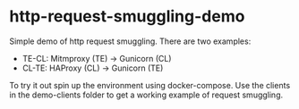 # http-request-smuggling-demo

Simple demo of http request smuggling. There are two examples:

- TE-CL: Mitmproxy (TE) -> Gunicorn (CL)
- CL-TE: HAProxy (CL) -> Gunicorn (TE)

To try it out spin up the environment using docker-compose. Use the clients in the demo-clients folder to get a working example of request smuggling.
